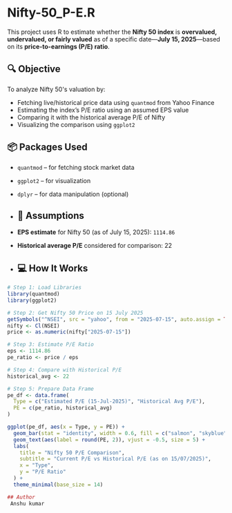 # Nifty-50_P-E.R

This project uses R to estimate whether the **Nifty 50 index** is **overvalued, undervalued, or fairly valued** as of a specific date—**July 15, 2025**—based on its **price-to-earnings (P/E) ratio**.

## 🔍 Objective

To analyze Nifty 50's valuation by:
- Fetching live/historical price data using `quantmod` from Yahoo Finance
- Estimating the index’s P/E ratio using an assumed EPS value
- Comparing it with the historical average P/E of Nifty
- Visualizing the comparison using `ggplot2`

## 📦 Packages Used

- `quantmod` – for fetching stock market data
- `ggplot2` – for visualization
- `dplyr` – for data manipulation (optional)

- ## 🧠 Assumptions

- **EPS estimate** for Nifty 50 (as of July 15, 2025): `1114.86`
- **Historical average P/E** considered for comparison: 22

- ## 💻 How It Works

```r
# Step 1: Load Libraries
library(quantmod)
library(ggplot2)

# Step 2: Get Nifty 50 Price on 15 July 2025
getSymbols("^NSEI", src = "yahoo", from = "2025-07-15", auto.assign = TRUE)
nifty <- Cl(NSEI)
price <- as.numeric(nifty["2025-07-15"])

# Step 3: Estimate P/E Ratio
eps <- 1114.86
pe_ratio <- price / eps

# Step 4: Compare with Historical P/E
historical_avg <- 22

# Step 5: Prepare Data Frame
pe_df <- data.frame(
  Type = c("Estimated P/E (15-Jul-2025)", "Historical Avg P/E"),
  PE = c(pe_ratio, historical_avg)
)

ggplot(pe_df, aes(x = Type, y = PE)) +
  geom_bar(stat = "identity", width = 0.6, fill = c("salmon", "skyblue")) +
  geom_text(aes(label = round(PE, 2)), vjust = -0.5, size = 5) +
  labs(
    title = "Nifty 50 P/E Comparison",
    subtitle = "Current P/E vs Historical P/E (as on 15/07/2025)",
    x = "Type",
    y = "P/E Ratio"
  ) +
  theme_minimal(base_size = 14)

## Author
 Anshu kumar
